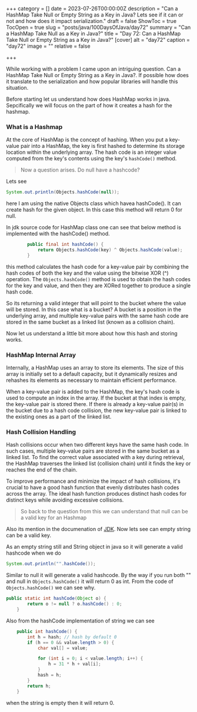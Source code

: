 +++
category = []
date = 2023-07-26T00:00:00Z
description = "Can a HashMap Take Null or Empty String as a Key in Java? Lets see if it can or not and how does it impact serialization."
draft = false
ShowToc = true
TocOpen = true
slug = "posts/java/100DaysOfJava/day72"
summary = "Can a HashMap Take Null as a Key in Java?"
title = "Day 72: Can a HashMap Take Null or Empty String as a Key in Java?"
[cover]
alt = "day72"
caption = "day72"
image = ""
relative = false

+++

While working with a problem I came upon an intriguing question. Can a HashMap Take Null or Empty String as a Key in Java?. If possible how does it translate to the serialization and how popular libraries will handle this situation.

Before starting let us understand how does HashMap works in java. Sepcifically we will focus on the part of how it creates a hash for the hashmap.


### What is a Hashmap 

At the core of HashMap is the concept of hashing. When you put a key-value pair into a HashMap, the key is first hashed to determine its storage location within the underlying array. The hash code is an integer value computed from the key's contents using the key's `hashCode()` method.

>Now a question arises. Do null have a hashcode?

Lets see

```java
System.out.println(Objects.hashCode(null));
```

here I am using the native Objects class which havea hashCode(). It can create hash for the given object. In this case this method will return 0 for null. 

In jdk source code for HashMap class one can see that below method is implemented with the hashCode() method.

```java
        public final int hashCode() {
            return Objects.hashCode(key) ^ Objects.hashCode(value);
        }
```

this method calculates the hash code for a key-value pair by combining the hash codes of both the key and the value using the bitwise XOR (^) operation. The `Objects.hashCode()` method is used to obtain the hash codes for the key and value, and then they are XORed together to produce a single hash code.

So its returning a valid integer that will point to the bucket where the value will be stored. In this case what is a bucket? A bucket is a position in the underlying array, and multiple key-value pairs with the same hash code are stored in the same bucket as a linked list (known as a collision chain).

Now let us understand a little bit more about how this hash and storing works.

### HashMap Internal Array
Internally, a HashMap uses an array to store its elements. The size of this array is initially set to a default capacity, but it dynamically resizes and rehashes its elements as necessary to maintain efficient performance.

When a key-value pair is added to the HashMap, the key's hash code is used to compute an index in the array. If the bucket at that index is empty, the key-value pair is stored there. If there is already a key-value pair(s) in the bucket due to a hash code collision, the new key-value pair is linked to the existing ones as a part of the linked list.

### Hash Collision Handling
Hash collisions occur when two different keys have the same hash code. In such cases, multiple key-value pairs are stored in the same bucket as a linked list. To find the correct value associated with a key during retrieval, the HashMap traverses the linked list (collision chain) until it finds the key or reaches the end of the chain.

To improve performance and minimize the impact of hash collisions, it's crucial to have a good hash function that evenly distributes hash codes across the array. The ideal hash function produces distinct hash codes for distinct keys while avoiding excessive collisions.

>So back to the question from this we can understand that null can be a valid key for an Hashmap

Also its mention in the documenation of [JDK](https://github.com/openjdk/jdk/blob/c22cadf32fbfa206f089c9d73c3b7f3db069d47a/src/java.base/share/classes/java/util/HashMap.java#L43). Now lets see can empty string can be a valid key. 

As an empty string still and String object in java so it will generate a valid hashcode when we do 

```java
System.out.println("".hashCode());
```
Similar to null it will generate a valid hashcode. By the way if you run both "" and null in `Objects.hashCode()` it will return 0 as int. From the code of `Objects.hashCode()` we can see why.

```java
public static int hashCode(Object o) {
        return o != null ? o.hashCode() : 0;
    }
```

Also from the hashCode implementation of string we can see

```java
    public int hashCode() {
        int h = hash; // hash by default 0
        if (h == 0 && value.length > 0) {
            char val[] = value;

            for (int i = 0; i < value.length; i++) {
                h = 31 * h + val[i];
            }
            hash = h;
        }
        return h;
    }
```
when the string is empty then it will return 0.

[def]: jdk
